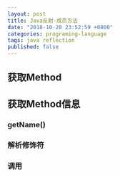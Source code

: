 ```yaml
---
layout: post
title: Java反射-成员方法
date: "2018-10-20 23:52:59 +0800"
categories: programing-language
tags: java reflection
published: false
---
```


## 获取Method

## 获取Method信息

### getName()

### 解析修饰符

### 调用